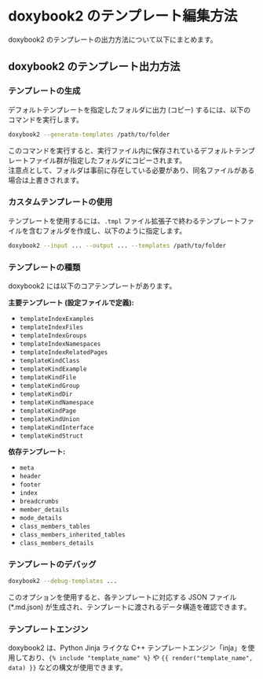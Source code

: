 # doxybook2 のテンプレート編集方法

doxybook2 のテンプレートの出力方法について以下にまとめます。

## doxybook2 のテンプレート出力方法

### テンプレートの生成

デフォルトテンプレートを指定したフォルダに出力 (コピー) するには、以下のコマンドを実行します。

```bash
doxybook2 --generate-templates /path/to/folder
```

このコマンドを実行すると、実行ファイル内に保存されているデフォルトテンプレートファイル群が指定したフォルダにコピーされます。  
注意点として、フォルダは事前に存在している必要があり、同名ファイルがある場合は上書きされます。

### カスタムテンプレートの使用

テンプレートを使用するには、`.tmpl` ファイル拡張子で終わるテンプレートファイルを含むフォルダを作成し、以下のように指定します。

```bash
doxybook2 --input ... --output ... --templates /path/to/folder
```

### テンプレートの種類

doxybook2 には以下のコアテンプレートがあります。

**主要テンプレート (設定ファイルで定義):**

- `templateIndexExamples`
- `templateIndexFiles` 
- `templateIndexGroups`
- `templateIndexNamespaces`
- `templateIndexRelatedPages`
- `templateKindClass`
- `templateKindExample`
- `templateKindFile`
- `templateKindGroup`
- `templateKindDir`
- `templateKindNamespace`
- `templateKindPage`
- `templateKindUnion`
- `templateKindInterface`
- `templateKindStruct`

**依存テンプレート:**

- `meta`
- `header`
- `footer`
- `index`
- `breadcrumbs`
- `member_details`
- `mode_details`
- `class_members_tables`
- `class_members_inherited_tables`
- `class_members_details`

### テンプレートのデバッグ

```bash
doxybook2 --debug-templates ...
```

このオプションを使用すると、各テンプレートに対応する JSON ファイル (*.md.json) が生成され、テンプレートに渡されるデータ構造を確認できます。

### テンプレートエンジン

doxybook2 は、Python Jinja ライクな C++ テンプレートエンジン「inja」を使用しており、`{% include "template_name" %}` や `{{ render("template_name", data) }}` などの構文が使用できます。
